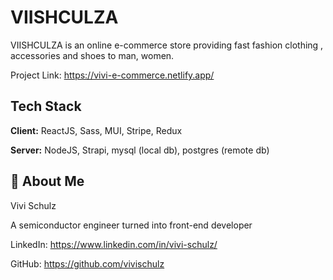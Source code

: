 
# VIISHCULZA

VIISHCULZA is an online e-commerce store providing fast fashion clothing , accessories and shoes to man, women.

Project Link: https://vivi-e-commerce.netlify.app/
## Tech Stack

**Client:** ReactJS, Sass, MUI, Stripe, Redux

**Server:** NodeJS, Strapi, mysql (local db), postgres (remote db)

## 🍒 About Me

Vivi Schulz

A semiconductor engineer turned into front-end developer

LinkedIn: https://www.linkedin.com/in/vivi-schulz/

GitHub: https://github.com/vivischulz
